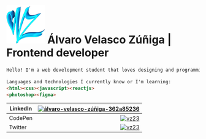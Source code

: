 ![](https://github.com/VZAlvaro23/VZAlvaro23/blob/main/vz.png)
Álvaro Velasco Zúñiga | Frontend developer
=============
```html
Hello! I'm a web development student that loves designing and programming things.
```
```html
Languages and technologies I currently know or I'm learning:
<html><css><javascript><reactjs>
<photoshop><figma>
```
| LinkedIn      | <a href="https://linkedin.com/in/álvaro-velasco-zúñiga-362a85236" target="blank"><img align="center" src="https://raw.githubusercontent.com/rahuldkjain/github-profile-readme-generator/master/src/images/icons/Social/linked-in-alt.svg" alt="álvaro-velasco-zúñiga-362a85236" height="30" width="40" /></a> |
| --------- | -----:|
| CodePen  | <a href="https://codepen.io/vz23" target="blank"><img align="center" src="https://raw.githubusercontent.com/rahuldkjain/github-profile-readme-generator/master/src/images/icons/Social/codepen.svg" alt="vz23" height="30" width="40" /></a> |
| Twitter     |   <a href="https://twitter.com/vz23" target="blank"><img align="center" src="https://raw.githubusercontent.com/rahuldkjain/github-profile-readme-generator/master/src/images/icons/Social/twitter.svg" alt="vz23" height="30" width="40" /></a> |



